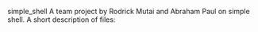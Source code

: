 simple_shell
A team project by Rodrick Mutai and Abraham Paul on simple shell.
A short description of files:

